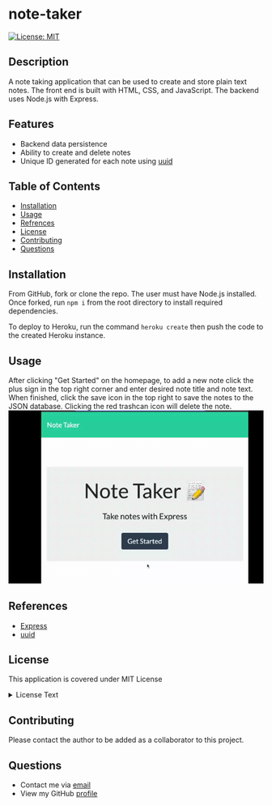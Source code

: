 # note-taker

[![License: MIT](https://img.shields.io/badge/License-MIT-yellow.svg)](https://opensource.org/licenses/MIT)

## Description

A note taking application that can be used to create and store plain text notes. The front end is built with HTML, CSS, and JavaScript. The backend uses Node.js with Express.  

## Features

* Backend data persistence 
* Ability to create and delete notes
* Unique ID generated for each note using [uuid](https://www.npmjs.com/package/uuid)

## Table of Contents

- [Installation](#Installation)
- [Usage](#Usage)
- [Refrences](#Refrences)
- [License](#license)
- [Contributing](#Contributing)
- [Questions](#Questions)

## Installation

From GitHub, fork or clone the repo. The user must have Node.js installed. Once forked, run `npm i` from the root directory to install required dependencies.

To deploy to Heroku, run the command `heroku create` then push the code to the created Heroku instance.

## Usage

After clicking "Get Started" on the homepage, to add a new note click the plus sign in the top right corner and enter desired note title and note text. When finished, click the save icon in the top right to save the notes to the JSON database. Clicking the red trashcan icon will delete the note.
![](./public/assets/note-video.gif)

## References

* [Express](https://expressjs.com/)
* [uuid](https://www.npmjs.com/package/uuid)

## License

This application is covered under MIT License

  <details>
    <summary>
      License Text
    </summary> 
 
  Copyright (c) 2022 a-donati
  
  Permission is hereby granted, free of charge, to any person obtaining a copy
  of this software and associated documentation files (the "Software"), to deal
  in the Software without restriction, including without limitation the rights
  to use, copy, modify, merge, publish, distribute, sublicense, and/or sell
  copies of the Software, and to permit persons to whom the Software is
  furnished to do so, subject to the following conditions:
        
  The above copyright notice and this permission notice shall be included in all
  copies or substantial portions of the Software.
        
  THE SOFTWARE IS PROVIDED "AS IS", WITHOUT WARRANTY OF ANY KIND, EXPRESS OR
  IMPLIED, INCLUDING BUT NOT LIMITED TO THE WARRANTIES OF MERCHANTABILITY,
  FITNESS FOR A PARTICULAR PURPOSE AND NONINFRINGEMENT. IN NO EVENT SHALL THE
  AUTHORS OR COPYRIGHT HOLDERS BE LIABLE FOR ANY CLAIM, DAMAGES OR OTHER
  LIABILITY, WHETHER IN AN ACTION OF CONTRACT, TORT OR OTHERWISE, ARISING FROM,
  OUT OF OR IN CONNECTION WITH THE SOFTWARE OR THE USE OR OTHER DEALINGS IN THE
  SOFTWARE.

  </details>


## Contributing

Please contact the author to be added as a collaborator to this project.

## Questions

- Contact me via [email](mailto:angeladonati93@gmail.com)
- View my GitHub [profile](http://www.github.com/a-donati)
